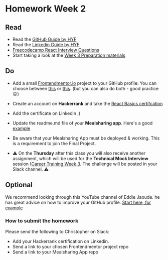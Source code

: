 # Homework Week 2

## Read
- Read the [GitHub Guide by HYF](https://github.com/HackYourFuture-CPH/yourpersonalbrand/blob/main/yourgithub.md)
- Read the [Linkedin Guide by HYF](https://github.com/HackYourFuture-CPH/yourpersonalbrand/blob/main/yourlinkedin.md)
- [Freecodecamp React Interview Questions](https://www.freecodecamp.org/news/react-interview-questions-to-know/)
- Start taking a look at the [Week 3 Preparation materials](https://github.com/HackYourFuture-CPH/career-training/blob/main/week-3/preparation.md) 

## Do
- Add a small [Frontendmentor.io](https://www.frontendmentor.io/) project to your GitHub profile: You can choose between [this](https://www.frontendmentor.io/challenges/advice-generator-app-QdUG-13db) or [this](https://www.frontendmentor.io/challenges/interactive-pricing-component-t0m8PIyY8). (but you can also do both - good practice 🙃)
- Create an account on **Hackerrank** and take the [React Basics certifcation](https://www.hackerrank.com/skills-verification/react_basic)
- Add the certificate on Linkedin ;)
- Update the readme.md file of your **Mealsharing app**. Here's a good [example](https://github.com/DanJecu/meal-sharing-app)
- Be aware that your Mealsharing App must be deployed & working. This is a requirement to join the Final Project.

- ⚠️ On the **Thursday** after this class you will also receive another assignment, which will be used for the **Technical Mock Interview** session ([Career Training Week 3](/week-3/README.md). The challenge will be posted in your Slack channel. ⚠️

## Optional
We recommend looking through this YouTube channel of Eddie Jaoude. he has great advice on how to improve your GitHub profile. 
[Start here, for example](https://www.youtube.com/watch?v=pSBs9sWw1Vk)

### How to submit the homework

Please send the following to Christopher on Slack:
- Add your Hackerrank certification on Linkedin.
- Send a link to your chosen Frontendmentor project repo
- Send a link to your Mealsharing App repo
